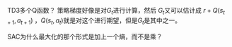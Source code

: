 
TD3多个Q函数？
策略梯度好像是对$G_t$进行计算，然后 $G_t$又可以估计成 $r+Q(s_{t+1},a_{t+1})$ ，$Q(s_{t},a_{t})$就是对这个进行期望，但是$G_t$是其中之一。


SAC为什么最大化的那个形式是加上一个熵，而不是乘？





















